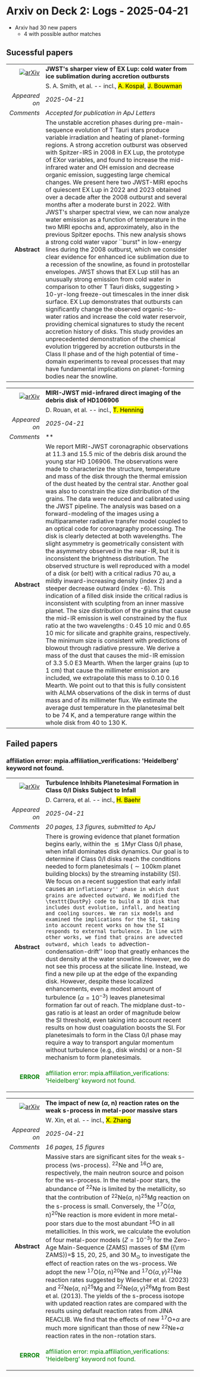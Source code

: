 # Arxiv on Deck 2: Logs - 2025-04-21

* Arxiv had 30 new papers
    * 4 with possible author matches

## Sucessful papers


|||
|---:|:---|
| [![arXiv](https://img.shields.io/badge/arXiv-2504.13377-b31b1b.svg)](https://arxiv.org/abs/2504.13377) | **JWST's sharper view of EX Lup: cold water from ice sublimation during accretion outbursts**  |
|| S. A. Smith, et al. -- incl., <mark>A. Kospal</mark>, <mark>J. Bouwman</mark> |
|*Appeared on*| *2025-04-21*|
|*Comments*| *Accepted for publication in ApJ Letters*|
|**Abstract**|            The unstable accretion phases during pre-main-sequence evolution of T Tauri stars produce variable irradiation and heating of planet-forming regions. A strong accretion outburst was observed with Spitzer-IRS in 2008 in EX Lup, the prototype of EXor variables, and found to increase the mid-infrared water and OH emission and decrease organic emission, suggesting large chemical changes. We present here two JWST-MIRI epochs of quiescent EX Lup in 2022 and 2023 obtained over a decade after the 2008 outburst and several months after a moderate burst in 2022. With JWST's sharper spectral view, we can now analyze water emission as a function of temperature in the two MIRI epochs and, approximately, also in the previous Spitzer epochs. This new analysis shows a strong cold water vapor ``burst" in low-energy lines during the 2008 outburst, which we consider clear evidence for enhanced ice sublimation due to a recession of the snowline, as found in protostellar envelopes. JWST shows that EX Lup still has an unusually strong emission from cold water in comparison to other T Tauri disks, suggesting > 10-yr-long freeze-out timescales in the inner disk surface. EX Lup demonstrates that outbursts can significantly change the observed organic-to-water ratios and increase the cold water reservoir, providing chemical signatures to study the recent accretion history of disks. This study provides an unprecedented demonstration of the chemical evolution triggered by accretion outbursts in the Class II phase and of the high potential of time-domain experiments to reveal processes that may have fundamental implications on planet-forming bodies near the snowline.         |


|||
|---:|:---|
| [![arXiv](https://img.shields.io/badge/arXiv-2504.13679-b31b1b.svg)](https://arxiv.org/abs/2504.13679) | **MIRI-JWST mid-infrared direct imaging of the debris disk of HD106906**  |
|| D. Rouan, et al. -- incl., <mark>T. Henning</mark> |
|*Appeared on*| *2025-04-21*|
|*Comments*| **|
|**Abstract**|            We report MIRI-JWST coronagraphic observations at 11.3 and 15.5 mic of the debris disk around the young star HD 106906. The observations were made to characterize the structure, temperature and mass of the disk through the thermal emission of the dust heated by the central star. Another goal was also to constrain the size distribution of the grains. The data were reduced and calibrated using the JWST pipeline. The analysis was based on a forward-modeling of the images using a multiparameter radiative transfer model coupled to an optical code for coronagraphy processing. The disk is clearly detected at both wavelengths. The slight asymmetry is geometrically consistent with the asymmetry observed in the near-IR, but it is inconsistent the brightness distribution. The observed structure is well reproduced with a model of a disk (or belt) with a critical radius 70 au, a mildly inward-increasing density (index 2) and a steeper decrease outward (index -6). This indication of a filled disk inside the critical radius is inconsistent with sculpting from an inner massive planet. The size distribution of the grains that cause the mid-IR emission is well constrained by the flux ratio at the two wavelengths : 0.45 10 mic and 0.65 10 mic for silicate and graphite grains, respectively. The minimum size is consistent with predictions of blowout through radiative pressure. We derive a mass of the dust that causes the mid-IR emission of 3.3 5.0 E3 Mearth. When the larger grains (up to 1 cm) that cause the millimeter emission are included, we extrapolate this mass to 0.10 0.16 Mearth. We point out to that this is fully consistent with ALMA observations of the disk in terms of dust mass and of its millimeter flux. We estimate the average dust temperature in the planetesimal belt to be 74 K, and a temperature range within the whole disk from 40 to 130 K.         |

## Failed papers

### affiliation error: mpia.affiliation_verifications: 'Heidelberg' keyword not found. 


|||
|---:|:---|
| [![arXiv](https://img.shields.io/badge/arXiv-2504.13246-b31b1b.svg)](https://arxiv.org/abs/2504.13246) | **Turbulence Inhibits Planetesimal Formation in Class 0/I Disks Subject to Infall**  |
|| D. Carrera, et al. -- incl., <mark>H. Baehr</mark> |
|*Appeared on*| *2025-04-21*|
|*Comments*| *20 pages, 13 figures, submitted to ApJ*|
|**Abstract**|            There is growing evidence that planet formation begins early, within the $\lesssim 1$Myr Class 0/I phase, when infall dominates disk dynamics. Our goal is to determine if Class 0/I disks reach the conditions needed to form planetesimals ($\sim 100$km planet building blocks) by the streaming instability (SI). We focus on a recent suggestion that early infall causes an ``inflationary'' phase in which dust grains are advected outward. We modified the \texttt{DustPy} code to build a 1D disk that includes dust evolution, infall, and heating and cooling sources. We ran six models and examined the implications for the SI, taking into account recent works on how the SI responds to external turbulence. In line with other works, we find that grains are advected outward, which leads to ``advection-condensation-drift'' loop that greatly enhances the dust density at the water snowline. However, we do not see this process at the silicate line. Instead, we find a new pile up at the edge of the expanding disk. However, despite these localized enhancements, even a modest amount of turbulence ($\alpha = 10^{-3}$) leaves planetesimal formation far out of reach. The midplane dust-to-gas ratio is at least an order of magnitude below the SI threshold, even taking into account recent results on how dust coagulation boosts the SI. For planetesimals to form in the Class 0/I phase may require a way to transport angular momentum without turbulence (e.g., disk winds) or a non-SI mechanism to form planetesimals.         |
|<p style="color:green"> **ERROR** </p>| <p style="color:green">affiliation error: mpia.affiliation_verifications: 'Heidelberg' keyword not found.</p> |


|||
|---:|:---|
| [![arXiv](https://img.shields.io/badge/arXiv-2504.13766-b31b1b.svg)](https://arxiv.org/abs/2504.13766) | **The impact of new ($α$, n) reaction rates on the weak s-process in metal-poor massive stars**  |
|| W. Xin, et al. -- incl., <mark>X. Zhang</mark> |
|*Appeared on*| *2025-04-21*|
|*Comments*| *16 pages, 15 figures*|
|**Abstract**|            Massive stars are significant sites for the weak s-process (ws-process). $^{22}$Ne and $^{16}$O are, respectively, the main neutron source and poison for the ws-process. In the metal-poor stars, the abundance of $^{22}$Ne is limited by the metallicity, so that the contribution of $^{22}$Ne($\alpha$, n)$^{25}$Mg reaction on the s-process is small. Conversely, the $^{17}$O($\alpha$, n)$^{20}$Ne reaction is more evident in more metal-poor stars due to the most abundant $^{16}$O in all metallicities. In this work, we calculate the evolution of four metal-poor models ($Z=10^{-3}$) for the Zero-Age Main-Sequence (ZAMS) masses of $M ({\rm ZAMS})=$ 15, 20, 25, and 30 M$_{\odot}$ to investigate the effect of reaction rates on the ws-process. We adopt the new $^{17}$O($\alpha$, n)$^{20}$Ne and $^{17}$O($\alpha, \gamma$)$^{21}$Ne reaction rates suggested by Wiescher et al. (2023) and $^{22}$Ne($\alpha$, n)$^{25}$Mg and $^{22}$Ne($\alpha, \gamma$)$^{26}$Mg from Best et al. (2013). The yields of the s-process isotope with updated reaction rates are compared with the results using default reaction rates from JINA REACLIB. We find that the effects of new $^{17}$O+$\alpha$ are much more significant than those of new $^{22}$Ne+$\alpha$ reaction rates in the non-rotation stars.         |
|<p style="color:green"> **ERROR** </p>| <p style="color:green">affiliation error: mpia.affiliation_verifications: 'Heidelberg' keyword not found.</p> |

